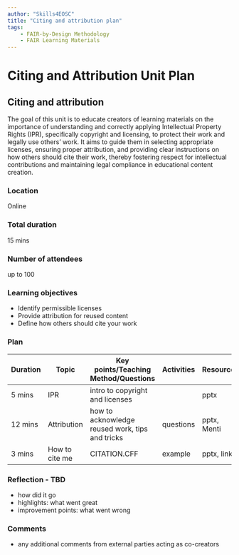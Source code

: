 ```yaml
---
author: "Skills4EOSC"
title: "Citing and attribution plan"
tags: 
    - FAIR-by-Design Methodology
    - FAIR Learning Materials
---
```


# Citing and Attribution Unit Plan

## Citing and attribution

The goal of this unit is to educate creators of learning materials on the importance of understanding and correctly applying Intellectual Property Rights (IPR), specifically copyright and licensing, to protect their work and legally use others’ work. It aims to guide them in selecting appropriate licenses, ensuring proper attribution, and providing clear instructions on how others should cite their work, thereby fostering respect for intellectual contributions and maintaining legal compliance in educational content creation.

### Location
Online

### Total duration
15 mins

### Number of attendees
up to 100

### Learning objectives
- Identify permissible licenses
- Provide attribution for reused content
- Define how others should cite your work

### Plan
| Duration | Topic          | Key points/Teaching Method/Questions                 | Activities | Resources   |
|----------|----------------|------------------------------------------------------|------------|-------------|
| 5 mins   | IPR            | intro to copyright and licenses                      |            | pptx        |
| 12 mins  | Attribution    | how to acknowledge reused work, tips and tricks      | questions  | pptx, Menti |
| 3 mins   | How to cite me | CITATION.CFF                                         | example    | pptx, links |

### Reflection - TBD
- how did it go
- highlights: what went great
- improvement points: what went wrong

### Comments
- any additional comments from external parties acting as co-creators